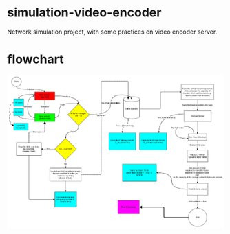 # simulation-video-encoder
Network simulation project, with some practices on video encoder server.

# flowchart

![](res/flowchart.png)
